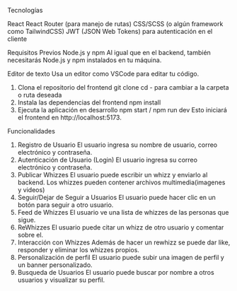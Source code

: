Tecnologías

React
React Router (para manejo de rutas)
CSS/SCSS (o algún framework como TailwindCSS)
JWT (JSON Web Tokens) para autenticación en el cliente

Requisitos Previos
Node.js y npm
Al igual que en el backend, también necesitarás Node.js y npm instalados en tu máquina.

Editor de texto
Usa un editor como VSCode para editar tu código.

1. Clona el repositorio del frontend
   git clone
   cd - para cambiar a la carpeta o ruta deseada
2. Instala las dependencias del frontend
   npm install
3. Ejecuta la aplicación en desarrollo
   npm start / npm run dev
   Esto iniciará el frontend en http://localhost:5173.

Funcionalidades

1. Registro de Usuario
   El usuario ingresa su nombre de usuario, correo electrónico y contraseña.
2. Autenticación de Usuario (Login)
   El usuario ingresa su correo electrónico y contraseña.
3. Publicar Whizzes
   El usuario puede escribir un whizz y enviarlo al backend. Los whizzes pueden contener archivos multimedia(imagenes y videos)
4. Seguir/Dejar de Seguir a Usuarios
   El usuario puede hacer clic en un botón para seguir a otro usuario.
5. Feed de Whizzes
   El usuario ve una lista de whizzes de las personas que sigue.
6. ReWhizzes
   El usuario puede citar un whizz de otro usuario y comentar sobre el.
7. Interacción con Whizzes
   Además de hacer un rewhizz se puede dar like, responder y eliminar los whizzes propios.
8. Personalización de perfil
   El usuario puede subir una imagen de perfil y un banner personalizado.
9. Busqueda de Usuarios
   El usuario puede buscar por nombre a otros usuarios y visualizar su perfil.
